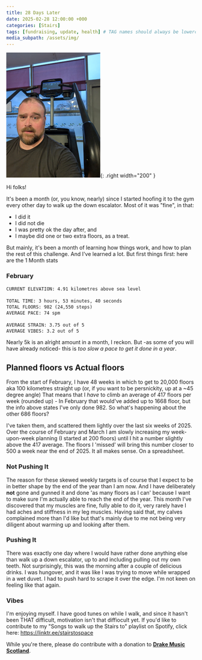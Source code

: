 ```yaml
---
title: 28 Days Later
date: 2025-02-28 12:00:00 +000
categories: [Stairs]
tags: [fundraising, update, health] # TAG names should always be lowercase
media_subpath: /assets/img/
---
```


![Dazed and Confused](/assets/img/tired.jpg ){: .right width="200"  } 

Hi folks!

It's been a month (or, you know, nearly) since I started hoofing it to the gym every other day to walk up the down escalator. 
Most of it was "fine", in that:

- I did it
- I did not die
- I was pretty ok the day after, and 
- I maybe did one or two extra floors, as a treat.

But mainly, it's been a month of learning how things work, and how to plan the rest of this challenge. And I've learned a lot. But first things first: here are the 1 Month stats

### February
```
CURRENT ELEVATION: 4.91 kilometres above sea level

TOTAL TIME: 3 hours, 53 minutes, 40 seconds
TOTAL FLOORS: 982 (24,550 steps)
AVERAGE PACE: 74 spm

AVERAGE STRAIN: 3.75 out of 5
AVERAGE VIBES: 3.2 out of 5

```

Nearly 5k is an alright amount in a month, I reckon. But -as some of you will have already noticed- this is _too slow a pace to get it done in a year_.

## Planned floors vs Actual floors
From the start of February, I have 48 weeks in which to get to 20,000 floors aka 100 kilometres straight up (or, if you want to be persnickity, up at a ~45 degree angle)
That means that I _have_ to climb an average of 417 floors per week (rounded up) - In February that would've added up to 1668 floor, but the info above states I've only done 982. So what's happening about the other 686 floors?

I've taken them, and scattered them lightly over the last six weeks of 2025. Over the course of February and March I am slowly increasing my week-upon-week planning (I started at 200 floors) until I hit a number slightly above the 417 average. The floors I 'missed' will bring this number closer to 500 a week near the end of 2025. It all makes sense. On a spreadsheet. 

### Not Pushing It
The reason for these skewed weekly targets is of course that I expect to be in better shape by the end of the year than I am now. And I have deliberately **not** gone and gunned it and done 'as many floors as I can' because I want to make sure I'm actually able to reach the end of the year. This month I've discovered that my muscles are fine, fully able to do it, very rarely have I had aches and stiffness in my leg muscles. Having said that, my calves complained more than I'd like but that's mainly due to me not being very diligent about warming up and looking after them. 

### Pushing It
There was exactly one day where I would have rather done anything else than walk up a down escalator, up to and including pulling out my own teeth. Not surprisingly, this was the morning after a couple of delicious drinks. I was hungover, and it was like I was trying to move while wrapped in a wet duvet. I had to push hard to scrape it over the edge. I'm not keen on feeling like that again.

### Vibes
I'm enjoying myself. I have good tunes on while I walk, and since it hasn't been THAT difficult, motivation isn't that diffiocult yet. If you'd like to contribute to my "Songs to walk up the Stairs to" playlist on Spotify, click here: <https://linktr.ee/stairstospace>

While you're there, please do contribute with a donation to [**Drake Music Scotland**](https://www.drakemusicscotland.org).
